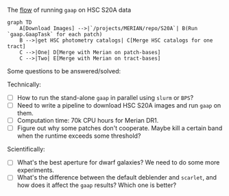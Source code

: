 The [flow](https://mermaid.live/edit) of running `gaap` on HSC S20A data

```mermaid
graph TD
    A[Download Images] -->|`/projects/MERIAN/repo/S20A`| B(Run `gaap.GaapTask` for each patch)
    B -->|get HSC photometry catalogs| C[Merge HSC catalogs for one tract]
    C -->|One| D[Merge with Merian on patch-bases]
    C -->|Two| E[Merge with Merian on tract-bases]
```

Some questions to be answered/solved:

Technically:
- [ ] How to run the stand-alone `gaap` in parallel using `slurm` or `BPS`?
- [ ] Need to write a pipeline to download HSC S20A images and run `gaap` on them.
- [ ] Computation time: 70k CPU hours for Merian DR1. 
- [ ] Figure out why some patches don't cooperate. Maybe kill a certain band when the runtime exceeds some threshold?

Scientifically:
- [ ] What's the best aperture for dwarf galaxies? We need to do some more experiments.
- [ ] What's the difference between the default deblender and `scarlet`, and how does it affect the `gaap` results? Which one is better?
